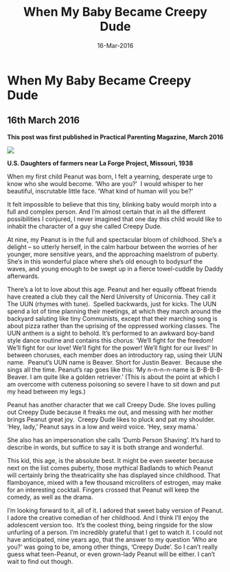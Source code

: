 ﻿---
layout: post
title: 'When My Baby Became Creepy Dude'
date: 16-Mar-2016
categories: tbd
---

# When My Baby Became Creepy Dude

## 16th March 2016

**This post was first published in Practical Parenting Magazine, March 2016**

<img class="photo-horiz" src="https://s-media-cache-ak0.pinimg.com/564x/0a/b2/99/0ab299fc95ea53f15de6d416632ad32e.jpg" />

**U.S. Daughters of farmers near La Forge Project, Missouri, 1938**

When my first child Peanut was born, I felt a yearning, desperate urge to know who she would become. ‘Who are you?’  I would whisper to her beautiful, inscrutable little face. ‘What kind of human will you be?’

It felt impossible to believe that this tiny, blinking baby would morph into a full and complex person. And I’m almost certain that in all the different possibilities I conjured, I never imagined that one day this child would like to inhabit the character of a guy she called Creepy Dude.

At nine, my Peanut is in the full and spectacular bloom of childhood. She’s a delight – so utterly herself, in the calm harbour between the worries of her younger, more sensitive years, and the approaching maelstrom of puberty.  She’s in this wonderful place where she’s old enough to bodysurf the waves, and young enough to be swept up in a fierce towel-cuddle by Daddy afterwards.

There’s a lot to love about this age. Peanut and her equally offbeat friends have created a club they call the Nerd University of Unicornia. They call it The UUN (rhymes with tune).  Spelled backwards, just for kicks. The UUN spend a lot of time planning their meetings, at which they march around the backyard saluting like tiny Communists, except that their marching song is about pizza rather than the uprising of the oppressed working classes. The UUN anthem is a sight to behold. It’s performed to an awkward boy-band style dance routine and contains this chorus: ‘We’ll fight for the freedom! We’ll fight for our love! We’ll fight for the power! We’ll fight for our lives!’ In between choruses, each member does an introductory rap, using their UUN name.  Peanut’s UUN name is Beaver. Short for Justin Beaver.  Because she sings all the time. Peanut’s rap goes like this: ‘My n-n-n-n-name is B-B-B-B-Beaver. I am quite like a golden retriever.’ (This is about the point at which I am overcome with cuteness poisoning so severe I have to sit down and put my head between my legs.)

Peanut has another character that we call Creepy Dude. She loves pulling out Creepy Dude because it freaks me out, and messing with her mother brings Peanut great joy.  Creepy Dude likes to pluck and pat my shoulder. ‘Hey, lady,’ Peanut says in a low and weird voice. ‘Hey, sexy mama.’

She also has an impersonation she calls ‘Dumb Person Shaving’. It’s hard to describe in words, but suffice to say it is both strange and wonderful.

This kid, this age, is the absolute best. It might be even sweeter because next on the list comes puberty, those mythical Badlands to which Peanut will certainly bring the theatricality she has displayed since childhood. That flamboyance, mixed with a few thousand microliters of estrogen, may make for an interesting cocktail. Fingers crossed that Peanut will keep the comedy, as well as the drama.

I’m looking forward to it, all of it. I adored that sweet baby version of Peanut. I adore the creative comedian of her childhood. And I think I’ll enjoy the adolescent version too.  It’s the coolest thing, being ringside for the slow unfurling of a person. I’m incredibly grateful that I get to watch it. I could not have anticipated, nine years ago, that the answer to my question ‘Who are you?’ was going to be, among other things, ‘Creepy Dude’. So I can’t really guess what teen-Peanut, or even grown-lady Peanut will be either. I can’t wait to find out though.
